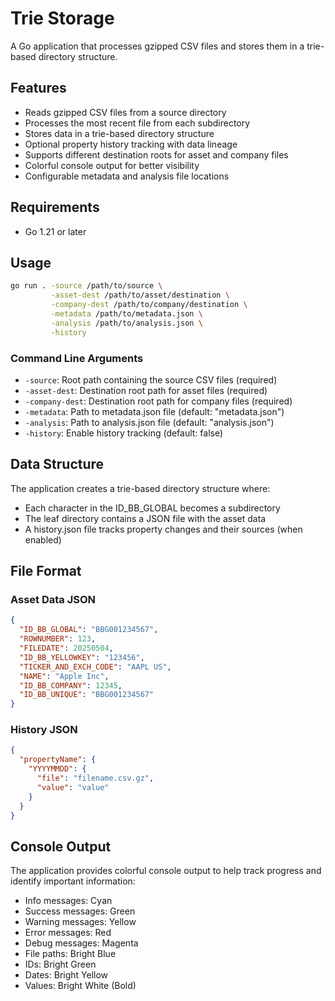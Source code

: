 # Trie Storage

A Go application that processes gzipped CSV files and stores them in a trie-based directory structure.

## Features

- Reads gzipped CSV files from a source directory
- Processes the most recent file from each subdirectory
- Stores data in a trie-based directory structure
- Optional property history tracking with data lineage
- Supports different destination roots for asset and company files
- Colorful console output for better visibility
- Configurable metadata and analysis file locations

## Requirements

- Go 1.21 or later

## Usage

```bash
go run . -source /path/to/source \
         -asset-dest /path/to/asset/destination \
         -company-dest /path/to/company/destination \
         -metadata /path/to/metadata.json \
         -analysis /path/to/analysis.json \
         -history
```

### Command Line Arguments

- `-source`: Root path containing the source CSV files (required)
- `-asset-dest`: Destination root path for asset files (required)
- `-company-dest`: Destination root path for company files (required)
- `-metadata`: Path to metadata.json file (default: "metadata.json")
- `-analysis`: Path to analysis.json file (default: "analysis.json")
- `-history`: Enable history tracking (default: false)

## Data Structure

The application creates a trie-based directory structure where:
- Each character in the ID_BB_GLOBAL becomes a subdirectory
- The leaf directory contains a JSON file with the asset data
- A history.json file tracks property changes and their sources (when enabled)

## File Format

### Asset Data JSON
```json
{
  "ID_BB_GLOBAL": "BBG001234567",
  "ROWNUMBER": 123,
  "FILEDATE": 20250504,
  "ID_BB_YELLOWKEY": "123456",
  "TICKER_AND_EXCH_CODE": "AAPL US",
  "NAME": "Apple Inc",
  "ID_BB_COMPANY": 12345,
  "ID_BB_UNIQUE": "BBG001234567"
}
```

### History JSON
```json
{
  "propertyName": {
    "YYYYMMDD": {
      "file": "filename.csv.gz",
      "value": "value"
    }
  }
}
```

## Console Output

The application provides colorful console output to help track progress and identify important information:

- Info messages: Cyan
- Success messages: Green
- Warning messages: Yellow
- Error messages: Red
- Debug messages: Magenta
- File paths: Bright Blue
- IDs: Bright Green
- Dates: Bright Yellow
- Values: Bright White (Bold)
